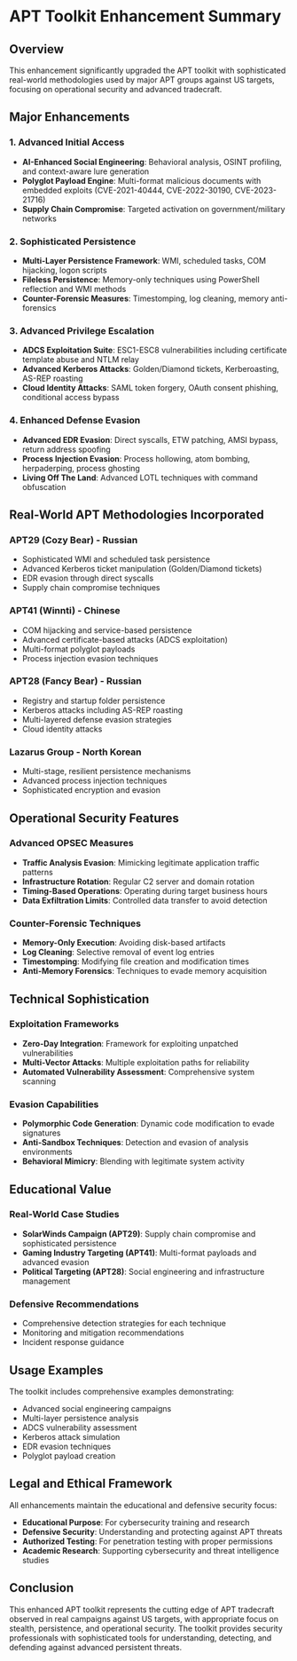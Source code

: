 # APT Toolkit Enhancement Summary

## Overview

This enhancement significantly upgraded the APT toolkit with sophisticated real-world methodologies used by major APT groups against US targets, focusing on operational security and advanced tradecraft.

## Major Enhancements

### 1. Advanced Initial Access
- **AI-Enhanced Social Engineering**: Behavioral analysis, OSINT profiling, and context-aware lure generation
- **Polyglot Payload Engine**: Multi-format malicious documents with embedded exploits (CVE-2021-40444, CVE-2022-30190, CVE-2023-21716)
- **Supply Chain Compromise**: Targeted activation on government/military networks

### 2. Sophisticated Persistence
- **Multi-Layer Persistence Framework**: WMI, scheduled tasks, COM hijacking, logon scripts
- **Fileless Persistence**: Memory-only techniques using PowerShell reflection and WMI methods
- **Counter-Forensic Measures**: Timestomping, log cleaning, memory anti-forensics

### 3. Advanced Privilege Escalation
- **ADCS Exploitation Suite**: ESC1-ESC8 vulnerabilities including certificate template abuse and NTLM relay
- **Advanced Kerberos Attacks**: Golden/Diamond tickets, Kerberoasting, AS-REP roasting
- **Cloud Identity Attacks**: SAML token forgery, OAuth consent phishing, conditional access bypass

### 4. Enhanced Defense Evasion
- **Advanced EDR Evasion**: Direct syscalls, ETW patching, AMSI bypass, return address spoofing
- **Process Injection Evasion**: Process hollowing, atom bombing, herpaderping, process ghosting
- **Living Off The Land**: Advanced LOTL techniques with command obfuscation

## Real-World APT Methodologies Incorporated

### APT29 (Cozy Bear) - Russian
- Sophisticated WMI and scheduled task persistence
- Advanced Kerberos ticket manipulation (Golden/Diamond tickets)
- EDR evasion through direct syscalls
- Supply chain compromise techniques

### APT41 (Winnti) - Chinese
- COM hijacking and service-based persistence
- Advanced certificate-based attacks (ADCS exploitation)
- Multi-format polyglot payloads
- Process injection evasion techniques

### APT28 (Fancy Bear) - Russian
- Registry and startup folder persistence
- Kerberos attacks including AS-REP roasting
- Multi-layered defense evasion strategies
- Cloud identity attacks

### Lazarus Group - North Korean
- Multi-stage, resilient persistence mechanisms
- Advanced process injection techniques
- Sophisticated encryption and evasion

## Operational Security Features

### Advanced OPSEC Measures
- **Traffic Analysis Evasion**: Mimicking legitimate application traffic patterns
- **Infrastructure Rotation**: Regular C2 server and domain rotation
- **Timing-Based Operations**: Operating during target business hours
- **Data Exfiltration Limits**: Controlled data transfer to avoid detection

### Counter-Forensic Techniques
- **Memory-Only Execution**: Avoiding disk-based artifacts
- **Log Cleaning**: Selective removal of event log entries
- **Timestomping**: Modifying file creation and modification times
- **Anti-Memory Forensics**: Techniques to evade memory acquisition

## Technical Sophistication

### Exploitation Frameworks
- **Zero-Day Integration**: Framework for exploiting unpatched vulnerabilities
- **Multi-Vector Attacks**: Multiple exploitation paths for reliability
- **Automated Vulnerability Assessment**: Comprehensive system scanning

### Evasion Capabilities
- **Polymorphic Code Generation**: Dynamic code modification to evade signatures
- **Anti-Sandbox Techniques**: Detection and evasion of analysis environments
- **Behavioral Mimicry**: Blending with legitimate system activity

## Educational Value

### Real-World Case Studies
- **SolarWinds Campaign (APT29)**: Supply chain compromise and sophisticated persistence
- **Gaming Industry Targeting (APT41)**: Multi-format payloads and advanced evasion
- **Political Targeting (APT28)**: Social engineering and infrastructure management

### Defensive Recommendations
- Comprehensive detection strategies for each technique
- Monitoring and mitigation recommendations
- Incident response guidance

## Usage Examples

The toolkit includes comprehensive examples demonstrating:
- Advanced social engineering campaigns
- Multi-layer persistence analysis
- ADCS vulnerability assessment
- Kerberos attack simulation
- EDR evasion techniques
- Polyglot payload creation

## Legal and Ethical Framework

All enhancements maintain the educational and defensive security focus:
- **Educational Purpose**: For cybersecurity training and research
- **Defensive Security**: Understanding and protecting against APT threats
- **Authorized Testing**: For penetration testing with proper permissions
- **Academic Research**: Supporting cybersecurity and threat intelligence studies

## Conclusion

This enhanced APT toolkit represents the cutting edge of APT tradecraft observed in real campaigns against US targets, with appropriate focus on stealth, persistence, and operational security. The toolkit provides security professionals with sophisticated tools for understanding, detecting, and defending against advanced persistent threats.
